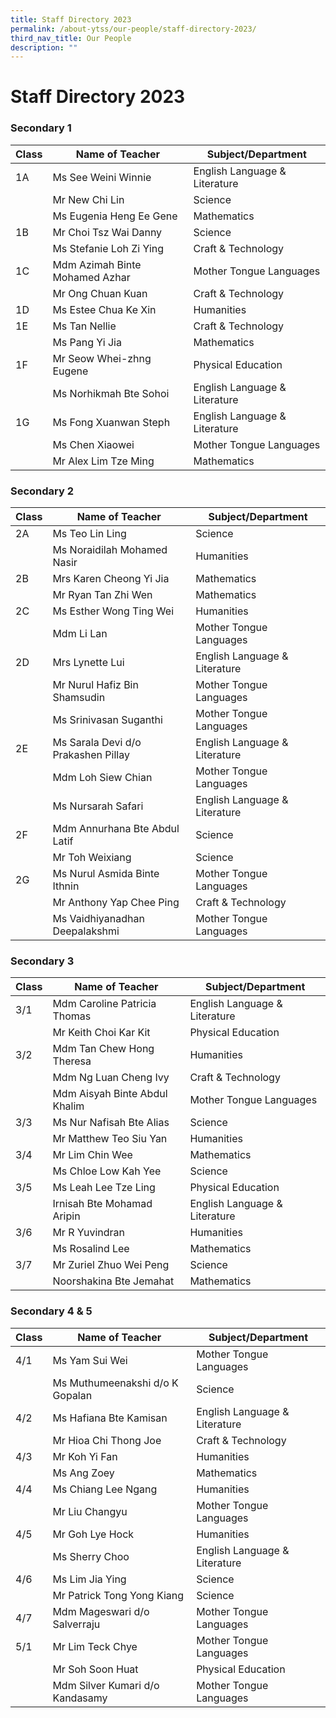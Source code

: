 ```yaml
---
title: Staff Directory 2023
permalink: /about-ytss/our-people/staff-directory-2023/
third_nav_title: Our People
description: ""
---
```

# **Staff Directory 2023**


### Secondary 1
    
| Class |Name of Teacher | Subject/Department |
| -------- | -------- | -------- |
| 1A    | Ms See Weini Winnie    | English Language & Literature |
| | Mr New Chi Lin | Science 
| | Ms Eugenia Heng Ee Gene | Mathematics
|1B| Mr Choi Tsz Wai Danny | Science
| | Ms Stefanie Loh Zi Ying | Craft & Technology
|1C| Mdm Azimah Binte Mohamed Azhar | Mother Tongue Languages
| | Mr Ong Chuan Kuan | Craft & Technology
|1D| Ms Estee Chua Ke Xin | Humanities
|1E| Ms Tan Nellie | Craft & Technology
| | Ms Pang Yi Jia | Mathematics 
|1F| Mr Seow Whei-zhng Eugene | Physical Education
| | Ms Norhikmah Bte Sohoi | English Language & Literature
|1G| Ms Fong Xuanwan Steph | English Language & Literature
| | Ms Chen Xiaowei | Mother Tongue Languages
| | Mr Alex Lim Tze Ming | Mathematics 

### Secondary 2

| Class |Name of Teacher | Subject/Department |
| -------- | -------- | -------- |
|2A| Ms Teo Lin Ling | Science 
| | Ms Noraidilah Mohamed Nasir | Humanities
|2B| Mrs Karen Cheong Yi Jia |  Mathematics
| | Mr Ryan Tan Zhi Wen | Mathematics
|2C| Ms Esther Wong Ting Wei | Humanities
| | Mdm Li Lan | Mother Tongue Languages
| 2D| Mrs Lynette Lui | English Language & Literature
| | Mr Nurul Hafiz Bin Shamsudin |Mother Tongue Languages 
| | Ms Srinivasan Suganthi | Mother Tongue Languages
|2E| Ms Sarala Devi d/o Prakashen Pillay| English Language & Literature 
| | Mdm Loh Siew Chian | Mother Tongue Languages
| |  Ms Nursarah Safari | English Language & Literature
|2F| Mdm Annurhana Bte Abdul Latif | Science
| | Mr Toh Weixiang | Science
|2G| Ms Nurul Asmida Binte Ithnin | Mother Tongue Languages
| | Mr Anthony Yap Chee Ping | Craft & Technology
| | Ms Vaidhiyanadhan Deepalakshmi | Mother Tongue Languages 

### Secondary 3

| Class |Name of Teacher | Subject/Department |
| -------- | -------- | -------- |
|3/1| Mdm Caroline Patricia Thomas| English Language & Literature
| | Mr Keith Choi Kar Kit | Physical Education 
|3/2| Mdm Tan Chew Hong Theresa | Humanities
| | Mdm Ng Luan Cheng Ivy | Craft & Technology
| | Mdm Aisyah Binte Abdul Khalim | Mother Tongue Languages 
|3/3| Ms Nur Nafisah Bte Alias | Science
| | Mr Matthew Teo Siu Yan | Humanities
|3/4| Mr Lim Chin Wee | Mathematics
| | Ms Chloe Low Kah Yee | Science
|3/5| Ms Leah Lee Tze Ling | Physical Education
| | Irnisah Bte Mohamad Aripin | English Language & Literature
|3/6| Mr R Yuvindran | Humanities
| | Ms Rosalind Lee | Mathematics
|3/7| Mr Zuriel Zhuo Wei Peng | Science
| | Noorshakina Bte Jemahat | Mathematics

### Secondary 4 & 5

| Class |Name of Teacher | Subject/Department |
| -------- | -------- | -------- |
|4/1| Ms Yam Sui Wei | Mother Tongue Languages
|  | Ms Muthumeenakshi d/o K Gopalan | Science
|4/2| Ms Hafiana Bte Kamisan | English Language & Literature
| | Mr Hioa Chi Thong Joe | Craft & Technology
|4/3| Mr Koh Yi Fan | Humanities
| | Ms Ang Zoey | Mathematics
|4/4| Ms Chiang Lee Ngang | Humanities
| | Mr Liu Changyu | Mother Tongue Languages
|4/5| Mr Goh Lye Hock | Humanities
| | Ms Sherry Choo | English Language & Literature
|4/6| Ms Lim Jia Ying | Science
| | Mr Patrick Tong Yong Kiang | Science
|4/7| Mdm Mageswari d/o Salverraju | Mother Tongue Languages
|5/1|  Mr Lim Teck Chye | Mother Tongue Languages
| | Mr Soh Soon Huat | Physical Education
| | Mdm Silver Kumari d/o Kandasamy | Mother Tongue Languages